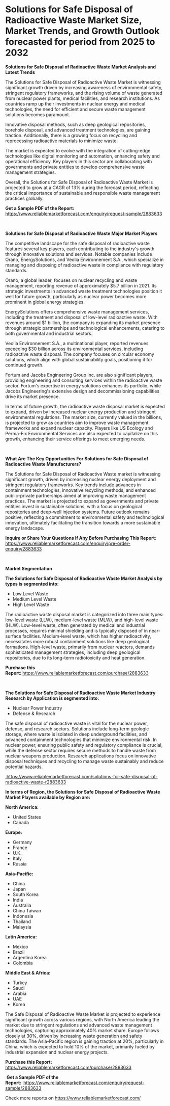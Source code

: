 <p><h1>Solutions for Safe Disposal of Radioactive Waste Market Size, Market Trends, and Growth Outlook forecasted for period from 2025 to 2032</h1></p><p><strong>Solutions for Safe Disposal of Radioactive Waste Market Analysis and Latest Trends</strong></p>
<p><p>The Solutions for Safe Disposal of Radioactive Waste Market is witnessing significant growth driven by increasing awareness of environmental safety, stringent regulatory frameworks, and the rising volume of waste generated from nuclear power plants, medical facilities, and research institutions. As countries ramp up their investments in nuclear energy and medical technologies, the need for efficient and secure waste management solutions becomes paramount. </p><p>Innovative disposal methods, such as deep geological repositories, borehole disposal, and advanced treatment technologies, are gaining traction. Additionally, there is a growing focus on recycling and reprocessing radioactive materials to minimize waste. </p><p>The market is expected to evolve with the integration of cutting-edge technologies like digital monitoring and automation, enhancing safety and operational efficiency. Key players in this sector are collaborating with governments and private entities to develop comprehensive waste management strategies. </p><p>Overall, the Solutions for Safe Disposal of Radioactive Waste Market is projected to grow at a CAGR of 13% during the forecast period, reflecting the critical importance of sustainable and responsible waste management practices globally.</p></p>
<p><strong>Get a Sample PDF of the Report:&nbsp;</strong> <a href="https://www.reliablemarketforecast.com/enquiry/request-sample/2883633?utm_campaign=2397&utm_medium=2&utm_source=Github&utm_content=ia&utm_term=13032025&utm_id=solutions-for-safe-disposal-of-radioactive-waste">https://www.reliablemarketforecast.com/enquiry/request-sample/2883633</a></p>
<p>&nbsp;</p>
<p><strong>Solutions for Safe Disposal of Radioactive Waste Major Market Players</strong></p>
<p><p>The competitive landscape for the safe disposal of radioactive waste features several key players, each contributing to the industry's growth through innovative solutions and services. Notable companies include Orano, EnergySolutions, and Veolia Environnement S.A., which specialize in managing and disposing of radioactive waste in compliance with regulatory standards.</p><p>Orano, a global leader, focuses on nuclear recycling and waste management, reporting revenue of approximately $5.7 billion in 2021. Its strategic investments in advanced waste treatment technologies position it well for future growth, particularly as nuclear power becomes more prominent in global energy strategies.</p><p>EnergySolutions offers comprehensive waste management services, including the treatment and disposal of low-level radioactive waste. With revenues around $1 billion, the company is expanding its market presence through strategic partnerships and technological enhancements, catering to both governmental and industrial sectors.</p><p>Veolia Environnement S.A., a multinational player, reported revenues exceeding $30 billion across its environmental services, including radioactive waste disposal. The company focuses on circular economy solutions, which align with global sustainability goals, positioning it for continued growth.</p><p>Fortum and Jacobs Engineering Group Inc. are also significant players, providing engineering and consulting services within the radioactive waste sector. Fortum's expertise in energy solutions enhances its portfolio, while Jacobs Engineering's extensive design and decommissioning capabilities drive its market presence.</p><p>In terms of future growth, the radioactive waste disposal market is expected to expand, driven by increased nuclear energy production and stringent environmental regulations. The market size, currently valued in the billions, is projected to grow as countries aim to improve waste management frameworks and expand nuclear capacity. Players like US Ecology and Perma-Fix Environmental Services are also expected to capitalize on this growth, enhancing their service offerings to meet emerging needs.</p></p>
<p>&nbsp;</p>
<p><strong>What Are The Key Opportunities For Solutions for Safe Disposal of Radioactive Waste Manufacturers?</strong></p>
<p><p>The Solutions for Safe Disposal of Radioactive Waste market is witnessing significant growth, driven by increasing nuclear energy deployment and stringent regulatory frameworks. Key trends include advances in containment technologies, innovative recycling methods, and enhanced public-private partnerships aimed at improving waste management practices. The market is projected to expand as governments and private entities invest in sustainable solutions, with a focus on geological repositories and deep-well injection systems. Future outlook remains positive, reflecting a commitment to environmental safety and technological innovation, ultimately facilitating the transition towards a more sustainable energy landscape.</p></p>
<p><strong>Inquire or Share Your Questions If Any Before Purchasing This Report:</strong> <a href="https://www.reliablemarketforecast.com/enquiry/pre-order-enquiry/2883633?utm_campaign=2397&utm_medium=2&utm_source=Github&utm_content=ia&utm_term=13032025&utm_id=solutions-for-safe-disposal-of-radioactive-waste">https://www.reliablemarketforecast.com/enquiry/pre-order-enquiry/2883633</a></p>
<p>&nbsp;</p>
<p><strong>Market Segmentation</strong></p>
<p><strong>The Solutions for Safe Disposal of Radioactive Waste Market Analysis by types is segmented into:</strong></p>
<p><ul><li>Low Level Waste</li><li>Medium Level Waste</li><li>High Level Waste</li></ul></p>
<p><p>The radioactive waste disposal market is categorized into three main types: low-level waste (LLW), medium-level waste (MLW), and high-level waste (HLW). Low-level waste, often generated by medical and industrial processes, requires minimal shielding and is typically disposed of in near-surface facilities. Medium-level waste, which has higher radioactivity, necessitates more robust containment solutions like deep geological formations. High-level waste, primarily from nuclear reactors, demands sophisticated management strategies, including deep geological repositories, due to its long-term radiotoxicity and heat generation.</p></p>
<p><strong>Purchase this Report:&nbsp;</strong><a href="https://www.reliablemarketforecast.com/purchase/2883633?utm_campaign=2397&utm_medium=2&utm_source=Github&utm_content=ia&utm_term=13032025&utm_id=solutions-for-safe-disposal-of-radioactive-waste">https://www.reliablemarketforecast.com/purchase/2883633</a></p>
<p>&nbsp;</p>
<p><strong>The Solutions for Safe Disposal of Radioactive Waste Market Industry Research by Application is segmented into:</strong></p>
<p><ul><li>Nuclear Power Industry</li><li>Defense & Research</li></ul></p>
<p><p>The safe disposal of radioactive waste is vital for the nuclear power, defense, and research sectors. Solutions include long-term geologic storage, where waste is isolated in deep underground facilities, and advanced containment technologies that minimize environmental risk. In nuclear power, ensuring public safety and regulatory compliance is crucial, while the defense sector requires secure methods to handle waste from nuclear weapons production. Research applications focus on innovative disposal techniques and recycling to manage waste sustainably and reduce potential hazards.</p></p>
<p><a href="https://www.reliablemarketforecast.com/solutions-for-safe-disposal-of-radioactive-waste-r2883633?utm_campaign=2397&utm_medium=2&utm_source=Github&utm_content=ia&utm_term=13032025&utm_id=solutions-for-safe-disposal-of-radioactive-waste">&nbsp;https://www.reliablemarketforecast.com/solutions-for-safe-disposal-of-radioactive-waste-r2883633</a></p>
<p><strong>In terms of Region, the Solutions for Safe Disposal of Radioactive Waste Market Players available by Region are:</strong></p>
<p>
    <p> <strong> North America: </strong>
        <ul>
            <li>United States</li>
            <li>Canada</li>
        </ul>
        </p> 
    <p> <strong> Europe: </strong>
        <ul>
            <li>Germany</li>
            <li>France</li>
            <li>U.K.</li>
            <li>Italy</li>
            <li>Russia</li>
        </ul>
        </p> 
    <p> <strong> Asia-Pacific: </strong>
        <ul>
            <li>China</li>
            <li>Japan</li>
            <li>South Korea</li>
            <li>India</li>
            <li>Australia</li>
            <li>China Taiwan</li>
            <li>Indonesia</li>
            <li>Thailand</li>
            <li>Malaysia</li>
        </ul>
        </p> 
    <p> <strong> Latin America: </strong>
        <ul>
            <li>Mexico</li>
            <li>Brazil</li>
            <li>Argentina Korea</li>
            <li>Colombia</li>
        </ul>
        </p> 
    <p> <strong> Middle East & Africa: </strong>
        <ul>
            <li>Turkey</li>
            <li>Saudi</li>
            <li>Arabia</li>
            <li>UAE</li>
            <li>Korea</li>
        </ul>
    </p>
    </p>
<p><p>The Safe Disposal of Radioactive Waste Market is projected to experience significant growth across various regions, with North America leading the market due to stringent regulations and advanced waste management technologies, capturing approximately 40% market share. Europe follows closely at 30%, driven by increasing waste generation and safety standards. The Asia-Pacific region is gaining traction at 20%, particularly in China, which is expected to hold 10% of the market, primarily fueled by industrial expansion and nuclear energy projects.</p></p>
<p><strong>Purchase this Report: </strong><a href="https://www.reliablemarketforecast.com/purchase/2883633?utm_campaign=2397&utm_medium=2&utm_source=Github&utm_content=ia&utm_term=13032025&utm_id=solutions-for-safe-disposal-of-radioactive-waste">https://www.reliablemarketforecast.com/purchase/2883633</a></p>
<p>&nbsp;<strong>Get a Sample PDF of the Report:&nbsp;&nbsp;</strong><a href="https://www.reliablemarketforecast.com/enquiry/request-sample/2883633?utm_campaign=2397&utm_medium=2&utm_source=Github&utm_content=ia&utm_term=13032025&utm_id=solutions-for-safe-disposal-of-radioactive-waste">https://www.reliablemarketforecast.com/enquiry/request-sample/2883633</a></p>
<p><strong></strong></p>
<p>Check more reports on <a href="https://www.reliablemarketforecast.com/?utm_campaign=2397&utm_medium=2&utm_source=Github&utm_content=ia&utm_term=13032025&utm_id=solutions-for-safe-disposal-of-radioactive-waste">https://www.reliablemarketforecast.com/</a></p>